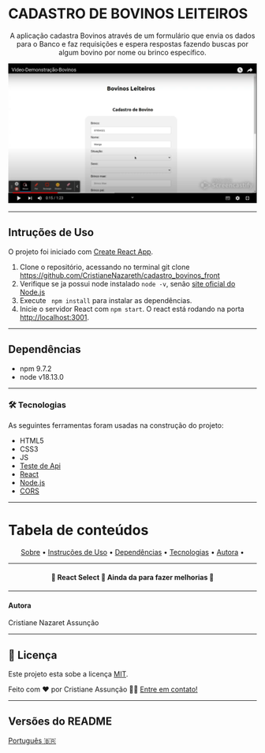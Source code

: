 # CADASTRO DE BOVINOS LEITEIROS

<p align="center">A aplicação cadastra Bovinos através de um formulário que envia os dados para o Banco e faz requisições e espera respostas fazendo buscas por algum bovino por nome ou brinco específico.</p>



[![Clique para reproduzir](.github/preview.png)](https://www.youtube.com/watch?v=p6XsN-ABdCA)

---

## Intruções de Uso

O projeto foi iniciado com [Create React App](https://github.com/facebook/create-react-app).

1. Clone o repositório, acessando no terminal git clone <https://github.com/CristianeNazareth/cadastro_bovinos_front>
2. Verifique se ja possui node instalado `node -v`, senão [site oficial do Node.js](https://nodejs.org/)
3. Execute ` npm install` para instalar as dependências.
4. Inicie o servidor React com `npm start`. O react está rodando na porta [http://localhost:3001](http://localhost:3001).

---

## Dependências

- npm 9.7.2
- node v18.13.0

---

### 🛠 Tecnologias

As seguintes ferramentas foram usadas na construção do projeto:

- HTML5
- CSS3
- JS
- [Teste de Api](https://www.postman.com/)
- [React](https://pt-br.reactjs.org/)
- [Node.js](https://nodejs.org/en/)
- [CORS](https://expressjs.com/en/resources/middleware/cors.html)

---

# Tabela de conteúdos

<p align="center">
 <a href="#-cadastro-de-bovinos-">Sobre</a> •
 <a href="#-instrucoes-de-uso">Instruções de Uso</a> • 
 <a href="#-dependencias"> Dependências</a> • 
 <a href="#-tecnologias">Tecnologias</a> • 
 <a href="#-autora">Autora</a> • 
</p>

---

<h4 align="center"> 
	🚧  React Select 🚀 Ainda da para fazer melhorias  🚧
</h4>

---

#### Autora

Cristiane Nazaret Assunção

---

## 📝 Licença

Este projeto esta sobe a licença [MIT](./LICENSE).

Feito com ❤️ por Cristiane Assunção 👋🏽 [Entre em contato!](https://www.linkedin.com/in/cristiane-nazareth-dev/)

---

## Versões do README

[Português 🇧🇷](./README.md)

